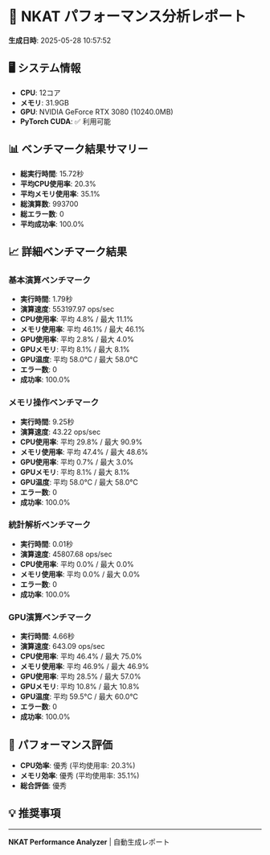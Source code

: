 # 🌌 NKAT パフォーマンス分析レポート
**生成日時**: 2025-05-28 10:57:52

## 🖥️ システム情報
- **CPU**: 12コア
- **メモリ**: 31.9GB
- **GPU**: NVIDIA GeForce RTX 3080 (10240.0MB)
- **PyTorch CUDA**: ✅ 利用可能

## 📊 ベンチマーク結果サマリー

- **総実行時間**: 15.72秒
- **平均CPU使用率**: 20.3%
- **平均メモリ使用率**: 35.1%
- **総演算数**: 993700
- **総エラー数**: 0
- **平均成功率**: 100.0%

## 📈 詳細ベンチマーク結果

### 基本演算ベンチマーク
- **実行時間**: 1.79秒
- **演算速度**: 553197.97 ops/sec
- **CPU使用率**: 平均 4.8% / 最大 11.1%
- **メモリ使用率**: 平均 46.1% / 最大 46.1%
- **GPU使用率**: 平均 2.8% / 最大 4.0%
- **GPUメモリ**: 平均 8.1% / 最大 8.1%
- **GPU温度**: 平均 58.0°C / 最大 58.0°C
- **エラー数**: 0
- **成功率**: 100.0%

### メモリ操作ベンチマーク
- **実行時間**: 9.25秒
- **演算速度**: 43.22 ops/sec
- **CPU使用率**: 平均 29.8% / 最大 90.9%
- **メモリ使用率**: 平均 47.4% / 最大 48.6%
- **GPU使用率**: 平均 0.7% / 最大 3.0%
- **GPUメモリ**: 平均 8.1% / 最大 8.1%
- **GPU温度**: 平均 58.0°C / 最大 58.0°C
- **エラー数**: 0
- **成功率**: 100.0%

### 統計解析ベンチマーク
- **実行時間**: 0.01秒
- **演算速度**: 45807.68 ops/sec
- **CPU使用率**: 平均 0.0% / 最大 0.0%
- **メモリ使用率**: 平均 0.0% / 最大 0.0%
- **エラー数**: 0
- **成功率**: 100.0%

### GPU演算ベンチマーク
- **実行時間**: 4.66秒
- **演算速度**: 643.09 ops/sec
- **CPU使用率**: 平均 46.4% / 最大 75.0%
- **メモリ使用率**: 平均 46.9% / 最大 46.9%
- **GPU使用率**: 平均 28.5% / 最大 57.0%
- **GPUメモリ**: 平均 10.8% / 最大 10.8%
- **GPU温度**: 平均 59.5°C / 最大 60.0°C
- **エラー数**: 0
- **成功率**: 100.0%

## 🎯 パフォーマンス評価

- **CPU効率**: 優秀 (平均使用率: 20.3%)
- **メモリ効率**: 優秀 (平均使用率: 35.1%)
- **総合評価**: 優秀

## 💡 推奨事項


---
**NKAT Performance Analyzer** | 自動生成レポート